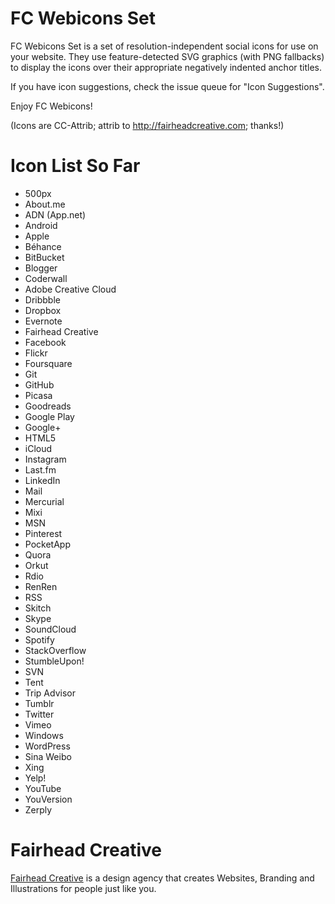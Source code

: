 FC Webicons Set
=====================

FC Webicons Set is a set of resolution-independent social icons for use on your website. They use feature-detected SVG graphics (with PNG fallbacks) to display the icons over their appropriate negatively indented anchor titles.

If you have icon suggestions, check the issue queue for "Icon Suggestions".

Enjoy FC Webicons!

(Icons are CC-Attrib; attrib to http://fairheadcreative.com; thanks!)


Icon List So Far
=================

* 500px
* About.me
* ADN (App.net)
* Android
* Apple
* Béhance
* BitBucket
* Blogger
* Coderwall
* Adobe Creative Cloud
* Dribbble
* Dropbox
* Evernote
* Fairhead Creative
* Facebook
* Flickr
* Foursquare
* Git
* GitHub
* Picasa
* Goodreads
* Google Play
* Google+
* HTML5
* iCloud
* Instagram
* Last.fm
* LinkedIn
* Mail
* Mercurial
* Mixi
* MSN
* Pinterest
* PocketApp
* Quora
* Orkut
* Rdio
* RenRen
* RSS
* Skitch
* Skype
* SoundCloud
* Spotify
* StackOverflow
* StumbleUpon!
* SVN
* Tent
* Trip Advisor
* Tumblr
* Twitter
* Vimeo
* Windows
* WordPress
* Sina Weibo
* Xing
* Yelp!
* YouTube
* YouVersion
* Zerply


Fairhead Creative
=================

[Fairhead Creative](http://fairheadcreative.com) is a design agency that creates Websites, Branding and Illustrations for people just like you.
